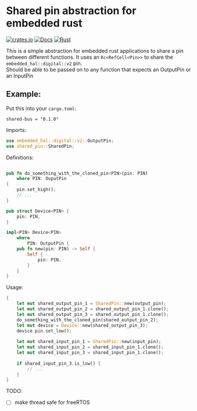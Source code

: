 # Shared pin abstraction for embedded rust

[![crates.io](https://img.shields.io/crates/v/shared-pin.svg)](https://crates.io/crates/shared-pin)
[![Docs](https://docs.rs/shared-pin/badge.svg)](https://docs.rs/shared-pin)
[![Rust](https://github.com/hacknus/shared-pin-rs/actions/workflows/rust.yml/badge.svg)](https://github.com/hacknus/shared-pin-rs/actions/workflows/rust.yml)

This is a simple abstraction for embedded rust applications to share a pin between different functions.
It uses an `Rc<RefCell<Pin>>` to share the `embedded_hal::digital::v2` pin.  
Should be able to be passed on to any function that expects an OutputPin or an InputPin

  
## Example:

Put this into your `cargo.toml`:
```
shared-bus = "0.1.0"
```

Imports:
```rust
use embedded_hal::digital::v2::OutputPin;
use shared_pin::SharedPin;
```

Definitions:
```rust

pub fn do_something_with_the_cloned_pin<PIN>(pin: PIN)
    where PIN: OuputPin
{
    pin.set_high();
    // ...
}

pub struct Device<PIN> {
    pin: PIN,
}

impl<PIN> Device<PIN>
    where
        PIN: OutputPin {
    pub fn new(pin: PIN) -> Self {
        Self {
            pin: PIN,
        }
    }
}

```

Usage:
```rust
{
    let mut shared_output_pin_1 = SharedPin::new(output_pin);
    let mut shared_output_pin_2 = shared_output_pin_1.clone();
    let mut shared_output_pin_3 = shared_output_pin_1.clone();
    do_something_with_the_cloned_pin(shared_output_pin_2);
    let mut device = Device::new(shared_output_pin_3);
    device.pin.set_low();
    
    let mut shared_input_pin_1 = SharedPin::new(input_pin);
    let mut shared_input_pin_2 = shared_input_pin_1.clone();
    let mut shared_input_pin_3 = shared_input_pin_1.clone();
    
    if shared_input_pin_3.is_low() {
        // ...
    }
}
```

TODO:
- [ ] make thread safe for freeRTOS

